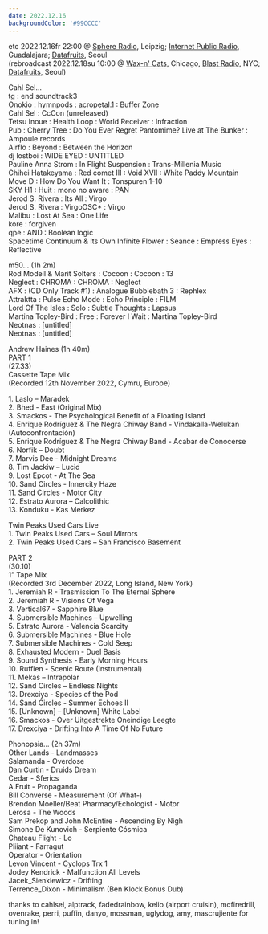 ```yaml
---
date: 2022.12.16
backgroundColor: '#99CCCC'
---
```


etc 2022.12.16fr 22:00 @ [Sphere Radio](http://www.sphere-radio.net/), Leipzig; [Internet Public Radio](http://www.internetpublicradio.live/), Guadalajara; [Datafruits](http://www.datafruits.fm/), Seoul  
(rebroadcast 2022.12.18su 10:00 @ [Wax-n' Cats](http://www.twitch.tv/waxncats), Chicago, [Blast Radio](https://blastradio.com/kimochisound), NYC; [Datafruits](http://www.datafruits.fm/), Seoul)  

Cahl Sel...  
tg : end soundtrack3  
Onokio : hymnpods : acropetal.1 : Buffer Zone  
Cahl Sel : CcCon (unreleased)  
Tetsu Inoue : Health Loop : World Receiver : Infraction  
Pub : Cherry Tree : Do You Ever Regret Pantomime? Live at The Bunker : Ampoule records  
Airflo : Beyond : Between the Horizon  
dj lostboi : WIDE EYED : UNTITLED  
Pauline Anna Strom : In Flight Suspension : Trans-Millenia Music  
Chihei Hatakeyama : Red comet III : Void XVII : White Paddy Mountain  
Move D : How Do You Want It : Tonspuren 1-10  
SKY H1 : Huit : mono no aware : PAN  
Jerod S. Rivera : Its All : Virgo  
Jerod S. Rivera : VirgoOSC\* : Virgo  
Malibu : Lost At Sea : One Life  
kore : forgiven  
qpe : AND : Boolean logic  
Spacetime Continuum & Its Own Infinite Flower : Seance : Empress Eyes : Reflective  

m50... (1h 2m)  
Rod Modell & Marit Solters : Cocoon : Cocoon : 13  
Neglect : CHROMA : CHROMA : Neglect  
AFX : (CD Only Track #1) : Analogue Bubblebath 3 : Rephlex  
Attraktta : Pulse Echo Mode : Echo Principle : FILM  
Lord Of The Isles : Solo : Subtle Thoughts : Lapsus  
Martina Topley-Bird : Free : Forever I Wait : Martina Topley-Bird  
Neotnas : \[untitled\]  
Neotnas : \[untitled\]  

Andrew Haines (1h 40m)  
PART 1  
(27.33)  
Cassette Tape Mix  
(Recorded 12th November 2022, Cymru, Europe)  

1\. Laslo – Maradek  
2\. Bhed - East (Original Mix)  
3\. Smackos - The Psychological Benefit of a Floating Island  
4\. Enrique Rodríguez & The Negra Chiway Band - Vindakalla-Welukan (Autoconfrontación)  
5\. Enrique Rodríguez & The Negra Chiway Band - Acabar de Conocerse  
6\. Norfik – Doubt  
7\. Marvis Dee - Midnight Dreams  
8\. Tim Jackiw – Lucid  
9\. Lost Epcot - At The Sea  
10\. Sand Circles - Innercity Haze  
11\. Sand Circles - Motor City  
12\. Estrato Aurora – Calcolithic  
13\. Konduku - Kas Merkez  

Twin Peaks Used Cars Live  
1\. Twin Peaks Used Cars – Soul Mirrors  
2\. Twin Peaks Used Cars – San Francisco Basement  

PART 2  
(30.10)  
1” Tape Mix  
(Recorded 3rd December 2022, Long Island, New York)  
1\. Jeremiah R - Trasmission To The Eternal Sphere  
2\. Jeremiah R - Visions Of Vega  
3\. Vertical67 - Sapphire Blue  
4\. Submersible Machines – Upwelling  
5\. Estrato Aurora - Valencia Scarcity  
6\. Submersible Machines - Blue Hole  
7\. Submersible Machines - Cold Seep  
8\. Exhausted Modern - Duel Basis  
9\. Sound Synthesis - Early Morning Hours  
10\. Ruffien - Scenic Route (Instrumental)  
11\. Mekas – Intrapolar  
12\. Sand Circles – Endless Nights  
13\. Drexciya - Species of the Pod  
14\. Sand Circles - Summer Echoes II  
15\. \[Unknown\] – \[Unknown\] White Label  
16\. Smackos - Over Uitgestrekte Oneindige Leegte  
17\. Drexciya - Drifting Into A Time Of No Future  

Phonopsia... (2h 37m)  
Other Lands - Landmasses  
Salamanda - Overdose  
Dan Curtin - Druids Dream  
Cedar - Sferics  
A.Fruit - Propaganda  
Bill Converse - Measurement (Of What-)  
Brendon Moeller/Beat Pharmacy/Echologist - Motor  
Lerosa - The Woods  
Sam Prekop and John McEntire - Ascending By Nigh  
Simone De Kunovich - Serpiente Cósmica  
Chateau Flight - Lo  
Pliiant - Farragut  
Operator - Orientation  
Levon Vincent - Cyclops Trx 1  
Jodey Kendrick - Malfunction All Levels  
Jacek\_Sienkiewicz - Drifting  
Terrence\_Dixon - Minimalism (Ben Klock Bonus Dub)  

thanks to cahlsel, alptrack, fadedrainbow, kelio (airport cruisin), mcfiredrill, ovenrake, perri, puffin, danyo, mossman, uglydog, amy, mascrujiente for tuning in!